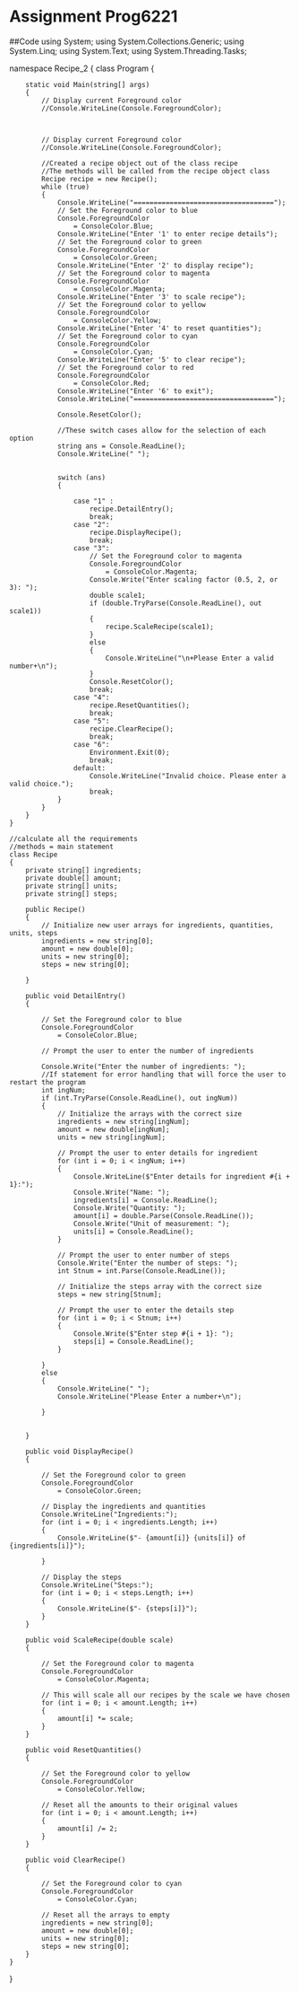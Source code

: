 # Assignment Prog6221
##Code 
using System;
using System.Collections.Generic;
using System.Linq;
using System.Text;
using System.Threading.Tasks;

namespace Recipe_2
{
    class Program
    {

        static void Main(string[] args)
        {
            // Display current Foreground color
            //Console.WriteLine(Console.ForegroundColor);

            

            // Display current Foreground color
            //Console.WriteLine(Console.ForegroundColor);

            //Created a recipe object out of the class recipe
            //The methods will be called from the recipe object class
            Recipe recipe = new Recipe();
            while (true)
            {
                Console.WriteLine("===================================");
                // Set the Foreground color to blue
                Console.ForegroundColor
                    = ConsoleColor.Blue;
                Console.WriteLine("Enter '1' to enter recipe details");
                // Set the Foreground color to green
                Console.ForegroundColor
                    = ConsoleColor.Green;
                Console.WriteLine("Enter '2' to display recipe");
                // Set the Foreground color to magenta
                Console.ForegroundColor
                    = ConsoleColor.Magenta;
                Console.WriteLine("Enter '3' to scale recipe");
                // Set the Foreground color to yellow
                Console.ForegroundColor
                    = ConsoleColor.Yellow;
                Console.WriteLine("Enter '4' to reset quantities");
                // Set the Foreground color to cyan
                Console.ForegroundColor
                    = ConsoleColor.Cyan;
                Console.WriteLine("Enter '5' to clear recipe");
                // Set the Foreground color to red
                Console.ForegroundColor
                    = ConsoleColor.Red;
                Console.WriteLine("Enter '6' to exit");
                Console.WriteLine("===================================");

                Console.ResetColor();

                //These switch cases allow for the selection of each option
                string ans = Console.ReadLine();
                Console.WriteLine(" ");


                switch (ans)
                {

                    case "1" :
                        recipe.DetailEntry();
                        break;
                    case "2":
                        recipe.DisplayRecipe();
                        break;
                    case "3":
                        // Set the Foreground color to magenta
                        Console.ForegroundColor
                            = ConsoleColor.Magenta;
                        Console.Write("Enter scaling factor (0.5, 2, or 3): ");
                        double scale1;
                        if (double.TryParse(Console.ReadLine(), out scale1))
                        {
                            recipe.ScaleRecipe(scale1);
                        }
                        else
                        {
                            Console.WriteLine("\n+Please Enter a valid number+\n");
                        }
                        Console.ResetColor();
                        break;
                    case "4":
                        recipe.ResetQuantities();
                        break;
                    case "5":
                        recipe.ClearRecipe();
                        break;
                    case "6":
                        Environment.Exit(0);
                        break;
                    default:
                        Console.WriteLine("Invalid choice. Please enter a valid choice.");
                        break;
                }
            }
        }
    }

    //calculate all the requirements
    //methods = main statement
    class Recipe
    {
        private string[] ingredients;
        private double[] amount;
        private string[] units;
        private string[] steps;

        public Recipe()
        {
            // Initialize new user arrays for ingredients, quantities, units, steps
            ingredients = new string[0];
            amount = new double[0];
            units = new string[0];
            steps = new string[0];

        }

        public void DetailEntry()
        {

            // Set the Foreground color to blue
            Console.ForegroundColor
                = ConsoleColor.Blue;

            // Prompt the user to enter the number of ingredients

            Console.Write("Enter the number of ingredients: ");
            //If statement for error handling that will force the user to restart the program
            int ingNum;
            if (int.TryParse(Console.ReadLine(), out ingNum))
            {
                // Initialize the arrays with the correct size
                ingredients = new string[ingNum];
                amount = new double[ingNum];
                units = new string[ingNum];

                // Prompt the user to enter details for ingredient
                for (int i = 0; i < ingNum; i++)
                {
                    Console.WriteLine($"Enter details for ingredient #{i + 1}:");
                    Console.Write("Name: ");
                    ingredients[i] = Console.ReadLine();
                    Console.Write("Quantity: ");
                    amount[i] = double.Parse(Console.ReadLine());
                    Console.Write("Unit of measurement: ");
                    units[i] = Console.ReadLine();
                }

                // Prompt the user to enter number of steps
                Console.Write("Enter the number of steps: ");
                int Stnum = int.Parse(Console.ReadLine());

                // Initialize the steps array with the correct size
                steps = new string[Stnum];

                // Prompt the user to enter the details step
                for (int i = 0; i < Stnum; i++)
                {
                    Console.Write($"Enter step #{i + 1}: ");
                    steps[i] = Console.ReadLine();
                }

            }
            else
            {
                Console.WriteLine(" ");
                Console.WriteLine("Please Enter a number+\n");

            }


        }

        public void DisplayRecipe()
        {

            // Set the Foreground color to green
            Console.ForegroundColor
                = ConsoleColor.Green;

            // Display the ingredients and quantities
            Console.WriteLine("Ingredients:");
            for (int i = 0; i < ingredients.Length; i++)
            {
                Console.WriteLine($"- {amount[i]} {units[i]} of {ingredients[i]}");

            }

            // Display the steps
            Console.WriteLine("Steps:");
            for (int i = 0; i < steps.Length; i++)
            {
                Console.WriteLine($"- {steps[i]}");
            }
        }

        public void ScaleRecipe(double scale)
        {

            // Set the Foreground color to magenta
            Console.ForegroundColor
                = ConsoleColor.Magenta;

            // This will scale all our recipes by the scale we have chosen
            for (int i = 0; i < amount.Length; i++)
            {
                amount[i] *= scale;
            }
        }

        public void ResetQuantities()
        {

            // Set the Foreground color to yellow
            Console.ForegroundColor
                = ConsoleColor.Yellow;

            // Reset all the amounts to their original values
            for (int i = 0; i < amount.Length; i++)
            {
                amount[i] /= 2;
            }
        }

        public void ClearRecipe()
        {

            // Set the Foreground color to cyan
            Console.ForegroundColor
                = ConsoleColor.Cyan;

            // Reset all the arrays to empty
            ingredients = new string[0];
            amount = new double[0];
            units = new string[0];
            steps = new string[0];
        }
    }

}
